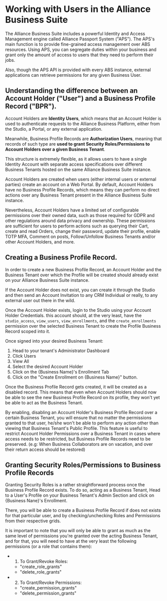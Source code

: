 # Working with Users in the Alliance Business Suite

The Alliance Business Suite includes a powerful Identity and Access Management engine called Alliance Passport System ("APS"). The APS's main function is to provide fine-grained access management over ABS resources. Using APS, you can segregate duties within your business and grant only the amount of access to users that they need to perform their jobs.

Also, though the APS API is provided with every ABS instance, external applications can retrieve permissions for any given Business User.

## Understanding the difference between an Account Holder ("User") and a Business Profile Record ("BPR").

Account Holders are **Identity Users**, which means that an Account Holder is used to authenticate requests to the Alliance Business Platform, either from the Studio, a Portal, or any external application.

Meanwhile, Business Profile Records are **Authorization Users**, meaning that records of such type are **used to grant Security Roles/Permissions to Account Holders over a given Business Tenant**. 

This structure is extremely flexible, as it allows users to have a single Identity Account with separate access specifications over different Business Tenants hosted on the same Alliance Business Suite instance.

Account Holders are created when users (either internal users or external parties) create an account on a Web Portal. By default, Account Holders have no Business Profile Records, which means they can perform no direct actions over any Business Tenant present in the Alliance Business Suite instance.

Nevertheless, Account Holders have a limited set of configurable permissions over their owned data, such as those required for GDPR and other regulations around data privacy and ownership. These permissions are sufficient for users to perform actions such as querying their Cart, create and read Orders, change their password, update their profile, enable TOTP MFA, Comment on posts, Follow/Unfollow Business Tenants and/or other Account Holders, and more.

## Creating a Business Profile Record.

In order to create a new Business Profile Record, an Account Holder and the Business Tenant over which the Profile will be created should already exist on your Alliance Business Suite instance.

If the Account Holder does not exist, you can create it through the Studio and then send an Account Invitation to any CRM Individual or really, to any external user out there in the wild.

Once the Account Holder exists, login to the Studio using your Account Holder Credentials. this account should, at the very least, have the `studio_access`, `view_users`, `view_enrollments`,  and the `create_enrollments` permission over the selected Business Tenant to create the Profile Business Record scoped into it.

Once signed into your desired Business Tenant:

1. Head to your tenant's Administrator Dashboard 
2. Click Users 
3. View All 
4. Select the desired Account Holder 
5. Click on the {Business Name}'s Enrollment Tab  
6. Click on the "Create Enrollment on {Business Name}" button.

Once the Business Profile Record gets created, it will be created as a disabled record. This means that even when Account Holders should now be able to see the new Business Profile Record on its profile, they won't yet be able to act as the Business Tenant. 

By enabling, disabling an Account Holder's Business Profile Record over a certain Business Tenant, you will ensure that no matter the permissions granted to that user, he/she won't be able to perform any action other than viewing that Business Tenant's Public Profile. This feature is useful to restrict Account Holder Permissions over a Business Tenant in cases where access needs to be restricted, but Business Profile Records need to be preserved. (e.g: When Business Collaborators are on vacation, and over their return access should be restored)

## Granting Security Roles/Permissions to Business Profile Records

Granting Security Roles is a rather straightforward process once the Business Profile Record exists. To do so, acting as a Business Tenant, Head to a User's Profile on your Business Tenant's Admin Section and click on {Business Nane}'s Enrollment.

There, you will be able to create a Business Profile Record if does not exists for that particular user, and by checking/unchecking Roles and Permissions from their respective grids.

It is important to note that you will only be able to grant as much as the same level of permissions you're granted over the acting Business Tenant, and for that, you will need to have at the very least the following permissions (or a role that contains them):

- 1. To Grant/Revoke Roles:
    - "create_role_grants" 
    - "delete_role_grants" 

- 2. To Grant/Revoke Permissions:
    - "create_permission_grants" 
    - "delete_permission_grants" 










 





